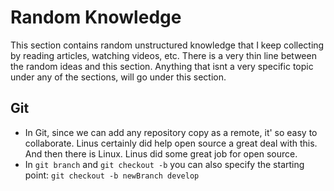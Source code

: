 # Random Knowledge

This section contains random unstructured knowledge that I keep collecting by reading articles, watching videos, etc. There is a very thin line between the random ideas and this section.
Anything that isnt a very specific topic under any of the sections, will go under this section.

## Git
- In Git, since we can add any repository copy as a remote, it' so easy to collaborate. Linus certainly did help open source a great deal with this. And then there is Linux. Linus did some great job for open source.
- In `git branch` and `git checkout -b` you can also specify the starting point: `git checkout -b newBranch develop`